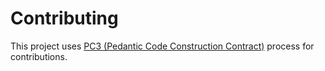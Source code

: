 # Contributing

This project uses [PC3 (Pedantic Code Construction Contract)](rfc/9/README.md)
process for contributions.

